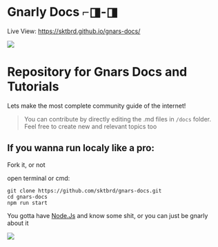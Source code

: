 # Gnarly Docs ⌐◨-◨

Live View: https://sktbrd.github.io/gnars-docs/ 

![](https://i.ibb.co/zXk6YdR/image.png)

# Repository for Gnars Docs and Tutorials 

Lets make the most complete community guide of the internet!

> You can contribute by directly editing the .md files in `/docs` folder. Feel free to create new and relevant topics too

## If you wanna run localy like a pro: 

Fork it, or not  

open terminal or cmd:

```
git clone https://github.com/sktbrd/gnars-docs.git
cd gnars-docs
npm run start
```

You gotta have [Node.Js](https://nodejs.org/en/) and know some shit, or you can just be gnarly about it 


![](https://i.ibb.co/G25YWmL/image.png)
